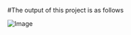 #The output of this project is as follows

![Image](https://github.com/user-attachments/assets/7d0caeae-0ae5-426a-bf4b-d70c33535568)
